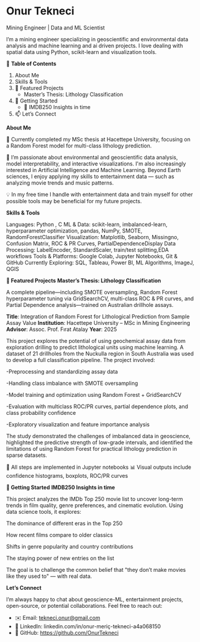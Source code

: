 # Onur Tekneci
Mining Engineer | Data and ML Scientist  

I’m a mining engineer specializing in geoscientific and environmental data analysis and machine learning and ai driven projects. I love dealing with spatial data using Python, scikit-learn and visualization tools. 

📖 **Table of Contents**
  1. About Me
  2. Skills & Tools
  3. 📂 Featured Projects
      - Master’s Thesis: Lithology Classification
  4. 🚀 Getting Started
      - 🎥 IMDB250 Insights in time
  5. 📫 Let’s Connect


**About Me**

🔬 Currently completed my MSc thesis at Hacettepe University, focusing on a Random Forest model for multi-class lithology prediction.

🌱 I’m passionate about environmental and geoscientific data analysis, model interpretability, and interactive visualizations. I'm also increasingly interested in Artificial Intelligence and Machine Learning. Beyond Earth sciences, I enjoy applying my skills to entertainment data — such as analyzing movie trends and music patterns.

💡 In my free time I handle with entertainment data and train myself for other possible tools may be beneficial for my future projects.

**Skills & Tools**

Languages: Python , C
ML & Data: scikit-learn, imbalanced-learn, hyperparameter optimization, pandas, NumPy, SMOTE, RandomForestClassifier
Visualization: Matplotlib, Seaborn, Missingno, Confusion Matrix, ROC & PR Curves, PartialDependenceDisplay
Data Processing: LabelEncoder, StandardScaler, train/test splitting,EDA workflows
Tools & Platforms: Google Colab, Jupyter Notebooks, Git & GitHub
Currently Exploring: SQL, Tableau, Power BI, ML Algorithms, ImageJ, QGIS

**📂 Featured Projects**
**Master’s Thesis: Lithology Classification**

A complete pipeline—including SMOTE oversampling, Random Forest hyperparameter tuning via GridSearchCV, multi-class ROC & PR curves, and Partial Dependence analysis—trained on Australian drillhole assays.

**Title**: Integration of Random Forest for Lithological Prediction from Sample Assay Value
**Institution**: Hacettepe University – MSc in Mining Engineering
**Advisor**: Assoc. Prof. Fırat Atalay
**Year**: 2025

This project explores the potential of using geochemical assay data from exploration drilling to predict lithological units using machine learning. A dataset of 21 drillholes from the Nuckulla region in South Australia was used to develop a full classification pipeline. The project involved:

-Preprocessing and standardizing assay data

-Handling class imbalance with SMOTE oversampling

-Model training and optimization using Random Forest + GridSearchCV

-Evaluation with multiclass ROC/PR curves, partial dependence plots, and class probability confidence

-Exploratory visualization and feature importance analysis

The study demonstrated the challenges of imbalanced data in geoscience, highlighted the predictive strength of low-grade intervals, and identified the limitations of using Random Forest for practical lithology prediction in sparse datasets.

📁 All steps are implemented in Jupyter notebooks
📊 Visual outputs include confidence histograms, boxplots, ROC/PR curves


**🚀 Getting Started**
**IMDB250 Insights in time**

This project analyzes the IMDb Top 250 movie list to uncover long-term trends in film quality, genre preferences, and cinematic evolution. Using data science tools, it explores:

The dominance of different eras in the Top 250

How recent films compare to older classics

Shifts in genre popularity and country contributions

The staying power of new entries on the list

The goal is to challenge the common belief that "they don’t make movies like they used to" — with real data.


**Let’s Connect**

I’m always happy to chat about geoscience-ML, entertainment projects, open-source, or potential collaborations. Feel free to reach out:

- ✉️ Email: tekneci.onur@gmail.com  
- 🔗 LinkedIn: linkedin.com/in/onur-meriç-tekneci-a4a068150 
- 🐙 GitHub: https://github.com/OnurTekneci  
